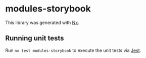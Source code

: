 # modules-storybook

This library was generated with [Nx](https://nx.dev).

## Running unit tests

Run `nx test modules-storybook` to execute the unit tests via [Jest](https://jestjs.io).
